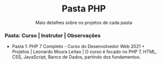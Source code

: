 <h1 align="center">Pasta PHP</h1>
<p align="center">Mais detalhes sobre os projetos de cada pasta</p>

<h3>Pasta: Curso | Instrutor | Observações</h3>
<ul>
  <li>Pasta 1: PHP 7 Completo - Curso do Desenvolvedor Web 2021 + Projetos | Leonardo Moura Leitao | O curso é focado no PHP 7, HTML, CSS, JavaScript, Banco de Dados, partindo dos fundamentos.</li>
</ul>  
